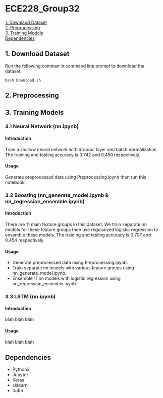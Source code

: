 # ECE228_Group32
[1. Downlaod Dataset](#1-download-dataset)  
[2. Preprocessing](#2-preprocessing)  
[3. Training Models](#3-training-models)  
[Dependencies](#dependencies)  

## 1. Download Dataset
Run the following comman in command line prompt to download the dataset.
```
bash Download.sh
```

## 2. Preprocessing

## 3. Training Models
### 3.1 Neural Network (nn.ipynb)
#### Introduction
Train a shallow neural network with dropout layer and batch normalization. The training and testing accuracy is 0.742 and 0.450 respectively.
#### Usage
Generate preprocessed data using Preprocessing.ipynb then run this notebook.

### 3.2 Boosting (nn_generate_model.ipynb & nn_regression_ensemble.ipynb)
#### Introduction
There are 11 main feature groups in this dataset. We train separate nn models for these feature groups then use regularized logistic regression to ensemble these models. The training and testing accuracy is 0.707 and 0.454 respectively.
#### Usage
* Generate preprocessed data using Preprocessing.ipynb.
* Train separate nn models with various feature groups using nn_generate_model.ipynb.
* Ensemble 11 nn models with logistic regression using nn_regression_ensemble.ipynb.

### 3.3 LSTM (nn.ipynb)
#### Introduction
blah blah blah
#### Usage
blah blah blah

## Dependencies
* Python3
* Jupyter
* Keras
* sklearn
* tqdm
